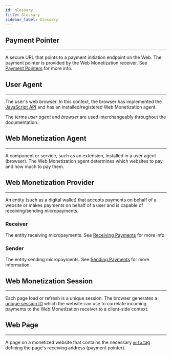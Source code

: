 ```yaml
---
id: glossary
title: Glossary
sidebar_label: Glossary
---
```


## Payment Pointer
* * *
A secure URL that points to a payment initiation endpoint on the Web. The payment
pointer is provided by the Web Monetization receiver. See [Payment Pointers](./explainer#payment-pointers) for more info.

## User Agent
* * *
The user's web browser. In this context, the browser has implemented the [JavaScript API](./api.md) and has an installed/registered Web Monetization agent.

The terms _user agent_ and _browser_ are used interchangeably throughout the
documentation.

## Web Monetization Agent
* * *
A component or service, such as an extension, installed in a user agent
(browser). The Web Monetization agent determines which websites to pay and how
much to pay them.

## Web Monetization Provider
* * *
An entity (such as a digital wallet) that accepts payments on behalf of a website
or makes payments on behalf of a user and is capable of receiving/sending
micropayments.

### Receiver
The entity receiving micropayments. See [Receiving Payments](./receiving.md) for
more info.

### Sender
The entity sending micropayments. See [Sending Payments](./sending.md) for more
information.

## Web Monetization Session
* * *
Each page load or refresh is a unique session. The browser generates a [unique session ID](./explainer#flow) which the website can use to correlate incoming payments to the Web Monetization receiver to a client-side context.

## Web Page
* * *
A page on a monetized website that contains the necessary [`meta` tag](./explainer#add-lt-meta-gt-tag-to-website-header) defining the page's receiving address (payment pointer).
